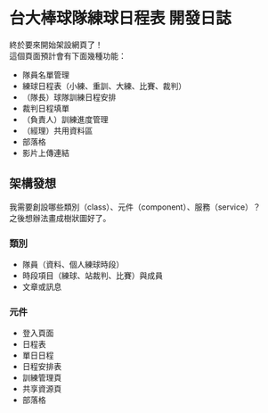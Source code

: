 # 台大棒球隊練球日程表 開發日誌
終於要來開始架設網頁了！  
這個頁面預計會有下面幾種功能：  
* 隊員名單管理
* 練球日程表（小練、重訓、大練、比賽、裁判）
* （隊長）球隊訓練日程安排
* 裁判日程填單
* （負責人）訓練進度管理
* （經理）共用資料區
* 部落格
* 影片上傳連結
## 架構發想
我需要創設哪些類別（class）、元件（component）、服務（service）？  
之後想辦法畫成樹狀圖好了。
### 類別
* 隊員（資料、個人練球時段）
* 時段項目（練球、站裁判、比賽）與成員
* 文章或訊息
### 元件
* 登入頁面
* 日程表
* 單日日程
* 日程安排表
* 訓練管理頁
* 共享資源頁
* 部落格

